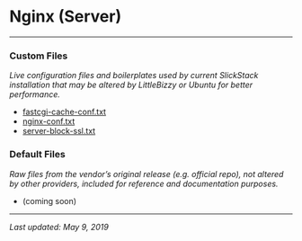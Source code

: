 # Nginx (Server)

----

### Custom Files

*Live configuration files and boilerplates used by current SlickStack installation that may be altered by LittleBizzy or Ubuntu for better performance.*

* <a href="fastcgi-cache-conf.txt">fastcgi-cache-conf.txt</a>
* <a href="nginx-conf.txt">nginx-conf.txt</a>
* <a href="server-block-ssl.txt">server-block-ssl.txt</a>

### Default Files

*Raw files from the vendor’s original release (e.g. official repo), not altered by other providers, included for reference and documentation purposes.*

* (coming soon)

----

*Last updated: May 9, 2019*
